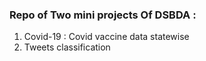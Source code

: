 ### Repo of Two mini projects Of DSBDA :

1) Covid-19 : Covid vaccine data statewise
2) Tweets classification 
